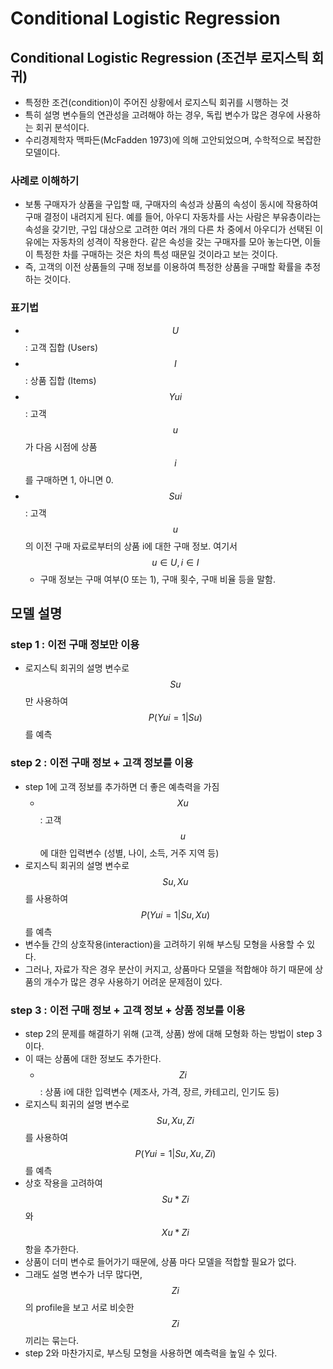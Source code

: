 # Conditional Logistic Regression

## Conditional Logistic Regression \(조건부 로지스틱 회귀\)

* 특정한 조건\(condition\)이 주어진 상황에서 로지스틱 회귀를 시행하는 것
* 특히 설명 변수들의 연관성을 고려해야 하는 경우, 독립 변수가 많은 경우에 사용하는 회귀 분석이다.
* 수리경제학자 맥파든\(McFadden 1973\)에 의해 고안되었으며, 수학적으로 복잡한 모델이다.

### 사례로 이해하기

* 보통 구매자가 상품을 구입할 때, 구매자의 속성과 상품의 속성이 동시에 작용하여 구매 결정이 내려지게 된다. 예를 들어, 아우디 자동차를 사는 사람은 부유층이라는 속성을 갖기만, 구입 대상으로 고려한 여러 개의 다른 차 중에서 아우디가 선택된 이유에는 자동차의 성격이 작용한다. 같은 속성을 갖는 구매자를 모아 놓는다면, 이들이 특정한 차를 구매하는 것은 차의 특성 때문일 것이라고 보는 것이다.
* 즉, 고객의 이전 상품들의 구매 정보를 이용하여 특정한 상품을 구매할 확률을 추정하는 것이다.

### 표기법

* $$U$$ : 고객 집합 \(Users\)
* $$I$$ : 상품 집합 \(Items\)
* $$Yui$$ : 고객 $$u$$가 다음 시점에 상품 $$i $$ 를 구매하면 1, 아니면 0. 
* $$Sui$$ : 고객 $$u$$의 이전 구매 자료로부터의 상품 i에 대한 구매 정보. 여기서 $$u ∈ U, i ∈ I$$ 
  * 구매 정보는 구매 여부\(0 또는 1\), 구매 횟수, 구매 비율 등을 말함.

## 모델 설명

### step 1 : 이전 구매 정보만 이용

* 로지스틱 회귀의 설명 변수로 $$Su$$만 사용하여 $$P(Yui = 1 | Su)$$를 예측

### step 2 : 이전 구매 정보 + 고객 정보를 이용

* step 1에 고객 정보를 추가하면 더 좋은 예측력을 가짐
  * $$Xu$$ : 고객 $$u$$에 대한 입력변수 \(성별, 나이, 소득, 거주 지역 등\)
* 로지스틱 회귀의 설명 변수로 $$Su, Xu$$를 사용하여 $$P(Yui = 1 | Su, Xu)$$를 예측
* 변수들 간의 상호작용\(interaction\)을 고려하기 위해 부스팅 모형을 사용할 수 있다.
* 그러나, 자료가 작은 경우 분산이 커지고, 상품마다 모델을 적합해야 하기 때문에 상품의 개수가 많은 경우 사용하기 어려운 문제점이 있다.

### step 3 : 이전 구매 정보 + 고객 정보 + 상품 정보를 이용

* step 2의 문제를 해결하기 위해 \(고객, 상품\) 쌍에 대해 모형화 하는 방법이 step 3이다.
* 이 때는 상품에 대한 정보도 추가한다.
  * $$Zi$$ : 상품 i에 대한 입력변수 \(제조사, 가격, 장르, 카테고리, 인기도 등\)
* 로지스틱 회귀의 설명 변수로 $$Su, Xu, Zi$$를 사용하여 $$P(Yui = 1 | Su, Xu, Zi)$$를 예측
* 상호 작용을 고려하여  $$Su * Zi$$와 $$Xu * Zi$$항을 추가한다.
* 상품이 더미 변수로 들어가기 때문에, 상품 마다 모델을 적합할 필요가 없다.
* 그래도 설명 변수가 너무 많다면, $$Zi$$의 profile을 보고 서로 비슷한 $$Zi$$끼리는 묶는다.
* step 2와 마찬가지로, 부스팅 모형을 사용하면 예측력을 높일 수 있다.



